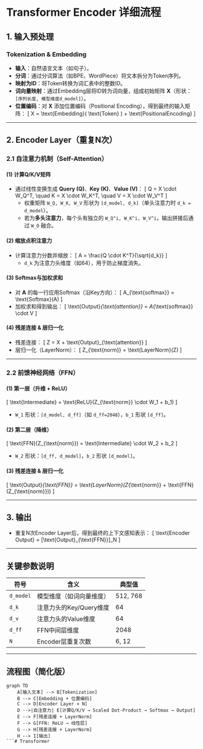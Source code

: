 # Transformer Encoder 详细流程

## 1. 输入预处理
### Tokenization & Embedding
- **输入**：自然语言文本（如句子）。
- **分词**：通过分词算法（如BPE、WordPiece）将文本拆分为Token序列。
- **映射为ID**：将Token转换为词汇表中的整数ID。
- **词向量映射**：通过Embedding层将ID转为词向量，组成初始矩阵 **X**（形状：`[序列长度, 模型维度d_model]`）。
- **位置编码**：对 **X** 添加位置编码（Positional Encoding），得到最终的输入矩阵：
  \[
  X = \text{Embedding}( \text{Token} ) + \text{PositionalEncoding}
  \]

---

## 2. Encoder Layer（重复N次）
### 2.1 自注意力机制（Self-Attention）
#### (1) 计算Q/K/V矩阵
- 通过线性变换生成 **Query (Q)**、**Key (K)**、**Value (V)**：
  \[
  Q = X \cdot W_Q^T, \quad K = X \cdot W_K^T, \quad V = X \cdot W_V^T
  \]
  - 权重矩阵 `W_Q, W_K, W_V` 形状为 `[d_model, d_k]`（单头注意力时 `d_k = d_model`）。
  - 若为**多头注意力**，每个头有独立的 `W_Q^i, W_K^i, W_V^i`，输出拼接后通过 `W_O` 融合。

#### (2) 缩放点积注意力
- 计算注意力分数并缩放：
  \[
  A = \frac{Q \cdot K^T}{\sqrt{d_k}}
  \]
  - `d_k` 为注意力头维度（如64），用于防止梯度消失。

#### (3) Softmax与加权求和
- 对 **A** 的每一行应用Softmax（沿Key方向）：
  \[
  A_{\text{softmax}} = \text{Softmax}(A)
  \]
- 加权求和得到输出：
  \[
  \text{Output}_{\text{attention}} = A_{\text{softmax}} \cdot V
  \]

#### (4) 残差连接 & 层归一化
- 残差连接：
  \[
  Z = X + \text{Output}_{\text{attention}}
  \]
- 层归一化（LayerNorm）：
  \[
  Z_{\text{norm}} = \text{LayerNorm}(Z)
  \]

---

### 2.2 前馈神经网络（FFN）
#### (1) 第一层（升维 + ReLU）
\[
\text{Intermediate} = \text{ReLU}(Z_{\text{norm}} \cdot W_1 + b_1)
\]
- `W_1` 形状：`[d_model, d_ff]`（如 `d_ff=2048`），`b_1` 形状 `[d_ff]`。

#### (2) 第二层（降维）
\[
\text{FFN}(Z_{\text{norm}}) = \text{Intermediate} \cdot W_2 + b_2
\]
- `W_2` 形状：`[d_ff, d_model]`，`b_2` 形状 `[d_model]`。

#### (3) 残差连接 & 层归一化
\[
\text{Output}_{\text{FFN}} = \text{LayerNorm}(Z_{\text{norm}} + \text{FFN}(Z_{\text{norm}}))
\]

---

## 3. 输出
- 重复N次Encoder Layer后，得到最终的上下文感知表示：
  \[
  \text{Encoder Output} = [\text{Output}_{\text{FFN}}]_N
  \]

---

## 关键参数说明
| 符号              | 含义                          | 典型值         |
|-------------------|-------------------------------|---------------|
| `d_model`         | 模型维度（如词向量维度）       | 512, 768      |
| `d_k`             | 注意力头的Key/Query维度        | 64            |
| `d_v`             | 注意力头的Value维度            | 64            |
| `d_ff`            | FFN中间层维度                 | 2048          |
| `N`               | Encoder层重复次数             | 6, 12         |

---

## 流程图（简化版）
```mermaid
graph TD
    A[输入文本] --> B[Tokenization]
    B --> C[Embedding + 位置编码]
    C --> D[Encoder Layer × N]
    D -->|自注意力| E[计算Q/K/V → Scaled Dot-Product → Softmax → Output]
    E --> F[残差连接 + LayerNorm]
    F --> G[FFN: ReLU → 线性层]
    G --> H[残差连接 + LayerNorm]
    H --> I[输出]
```# Transformer
